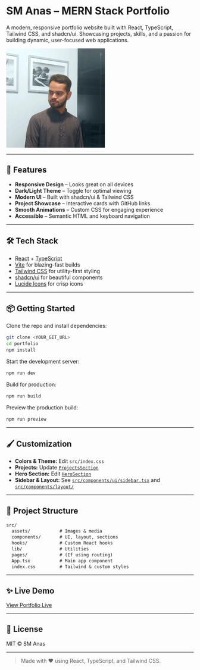 # SM Anas – MERN Stack Portfolio

A modern, responsive portfolio website built with React, TypeScript, Tailwind CSS, and shadcn/ui. Showcasing projects, skills, and a passion for building dynamic, user-focused web applications.

![Hero Banner](public/hero.png)

---

## 🚀 Features

- **Responsive Design** – Looks great on all devices
- **Dark/Light Theme** – Toggle for optimal viewing
- **Modern UI** – Built with shadcn/ui & Tailwind CSS
- **Project Showcase** – Interactive cards with GitHub links
- **Smooth Animations** – Custom CSS for engaging experience
- **Accessible** – Semantic HTML and keyboard navigation

---

## 🛠️ Tech Stack

- [React](https://react.dev/) + [TypeScript](https://www.typescriptlang.org/)
- [Vite](https://vitejs.dev/) for blazing-fast builds
- [Tailwind CSS](https://tailwindcss.com/) for utility-first styling
- [shadcn/ui](https://ui.shadcn.com/) for beautiful components
- [Lucide Icons](https://lucide.dev/) for crisp icons

---

## 📦 Getting Started

Clone the repo and install dependencies:

```sh
git clone <YOUR_GIT_URL>
cd portfolio
npm install
```

Start the development server:

```sh
npm run dev
```

Build for production:

```sh
npm run build
```

Preview the production build:

```sh
npm run preview
```

---

## 🖌️ Customization

- **Colors & Theme:** Edit `src/index.css`
- **Projects:** Update [`ProjectsSection`](src/components/sections/ProjectsSection.tsx)
- **Hero Section:** Edit [`HeroSection`](src/components/sections/HeroSection.tsx)
- **Sidebar & Layout:** See [`src/components/ui/sidebar.tsx`](src/components/ui/sidebar.tsx) and [`src/components/layout/`](src/components/layout/)

---

## 📁 Project Structure

```
src/
  assets/           # Images & media
  components/       # UI, layout, sections
  hooks/            # Custom React hooks
  lib/              # Utilities
  pages/            # (If using routing)
  App.tsx           # Main app component
  index.css         # Tailwind & custom styles
```

---

## ✨ Live Demo

[View Portfolio Live](https://smanas.net/)

---

## 📄 License

MIT © SM Anas

---

> Made with ❤️ using React, TypeScript, and Tailwind CSS.
